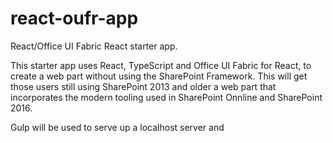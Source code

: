 # react-oufr-app
React/Office UI Fabric React starter app.

This starter app uses React, TypeScript and Office UI Fabric for React, to create a web part without using the SharePoint Framework. This will get those users still using SharePoint 2013 and older a web part that incorporates the modern tooling used in SharePoint Onnline and SharePoint 2016.

Gulp will be used to serve up a localhost server and 
